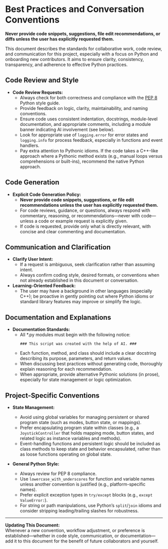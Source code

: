 # Best Practices and Conversation Conventions

**Never provide code snippets, suggestions, file edit recommendations, or diffs unless the user has explicitly requested them.**

This document describes the standards for collaborative work, code review, and communication for this project, especially with a focus on Python and onboarding new contributors. It aims to ensure clarity, consistency, transparency, and adherence to effective Python practices.

## Code Review and Style
- **Code Review Requests:**
  - Always check for both correctness and compliance with the [PEP 8](https://peps.python.org/pep-0008/) Python style guide.
  - Provide feedback on logic, clarity, maintainability, and naming conventions.
  - Ensure code uses consistent indentation, docstrings, module-level documentation, and appropriate comments, including a module banner indicating AI involvement (see below).
  - Look for appropriate use of `logging.error` for error states and `logging.info` for process feedback, especially in functions and event handlers.
  - Pay extra attention to Pythonic idioms. If the code takes a C++-like approach where a Pythonic method exists (e.g., manual loops versus comprehensions or built-ins), recommend the native Python approach.

## Code Generation
- **Explicit Code Generation Policy:**
  - **Never provide code snippets, suggestions, or file edit recommendations unless the user has explicitly requested them.**
  - For code reviews, guidance, or questions, always respond with commentary, reasoning, or recommendations—never with code—unless a code or example request is explicitly given.
  - If code is requested, provide only what is directly relevant, with concise and clear commenting and documentation.

## Communication and Clarification
- **Clarify User Intent:**
  - If a request is ambiguous, seek clarification rather than assuming intent.
  - Always confirm coding style, desired formats, or conventions when not already established in this document or conversation.
- **Learning-Oriented Feedback:**
  - The user may have a background in other languages (especially C++); be proactive in gently pointing out where Python idioms or standard library features may improve or simplify the logic.

## Documentation and Explanations
- **Documentation Standards:**
  - All *.py modules must begin with the following notice:
    ```
    ### This script was created with the help of AI. ###
    ```
  - Each function, method, and class should include a clear docstring describing its purpose, parameters, and return values.
  - When discussing best practices without generating code, thoroughly explain reasoning for each recommendation.
  - When appropriate, provide alternative Pythonic solutions (in prose), especially for state management or logic optimization.

## Project-Specific Conventions

- **State Management:**
  - Avoid using global variables for managing persistent or shared program state (such as modes, button state, or mappings).
  - Prefer encapsulating program state within classes (e.g., a `JoystickController` that holds mapping mode, button states, and related logic as instance variables and methods).
  - Event-handling functions and persistent logic should be included as class methods to keep state and behavior encapsulated, rather than as loose functions operating on global state.

- **General Python Style:**
  - Always review for PEP 8 compliance.
  - Use `lowercase_with_underscores` for function and variable names unless another convention is justified (e.g., platform-specific names).
  - Prefer explicit exception types in `try/except` blocks (e.g., `except ValueError:`).
  - For string or path manipulations, use Python’s `split`/`join` idioms and consider stripping leading/trailing slashes for robustness.


---

**Updating This Document:**  
Whenever a new convention, workflow adjustment, or preference is established—whether in code style, communication, or documentation—add it to this document for the benefit of future collaborators and yourself.